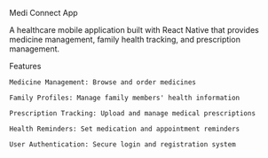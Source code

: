 Medi Connect App

A healthcare mobile application built with React Native that provides medicine management, family health tracking, and prescription management.

Features

    Medicine Management: Browse and order medicines

    Family Profiles: Manage family members' health information

    Prescription Tracking: Upload and manage medical prescriptions

    Health Reminders: Set medication and appointment reminders

    User Authentication: Secure login and registration system
